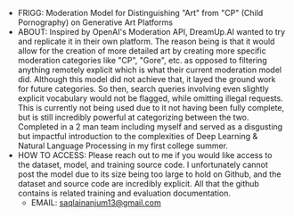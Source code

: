 - FRIGG: Moderation Model for Distinguishing "Art" from "CP" (Child Pornography) on Generative Art Platforms
- ABOUT: Inspired by OpenAI's Moderation API, DreamUp.AI wanted to try and replicate it in their own platform. The reason being is that it would allow for the creation of more detailed art by creating more specific moderation categories like "CP", "Gore", etc. as opposed to filtering anything remotely explicit which is what their current moderation model did. Although this model did not achieve that, it layed the ground work for future categories. So then, search queries involving even slightly explicit vocabulary would not be flagged, while omitting illegal requests. This is currently not being used due to it not having been fully complete, but is still incredibly powerful at categorizing between the two. Completed in a 2 man team including myself and served as a disgusting but impactful introduction to the complexities of Deep Learning & Natural Language Processing in my first college summer.
- HOW TO ACCESS: Please reach out to me if you would like access to the dataset, model, and training source code. I unfortunately cannot post the model due to its size being too large to hold on Github, and the dataset and source code are incredibly explicit. All that the github contains is related training and evaluation documentation.
  - EMAIL: saqlainanjum13@gmail.com
